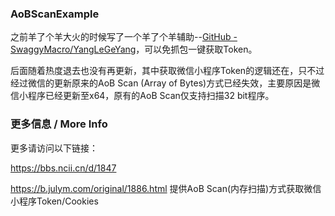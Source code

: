 ### AoBScanExample

之前羊了个羊大火的时候写了一个羊了个羊辅助--[GitHub - SwaggyMacro/YangLeGeYang](https://github.com/SwaggyMacro/YangLeGeYang)，可以免抓包一键获取Token。  

后面随着热度退去也没有再更新，其中获取微信小程序Token的逻辑还在，只不过经过微信的更新原来的AoB Scan (Array of Bytes)方式已经失效，主要原因是微信小程序已经更新至x64，原有的AoB Scan仅支持扫描32 bit程序。

### 更多信息 / More Info
更多请访问以下链接：  

https://bbs.ncii.cn/d/1847  

https://b.julym.com/original/1886.html
提供AoB Scan(内存扫描)方式获取微信小程序Token/Cookies
